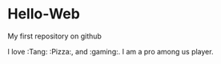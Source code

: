 # Hello-Web

My first repository on github

I love :Tang: :Pizza:, and :gaming:.
I am a pro among us player.
